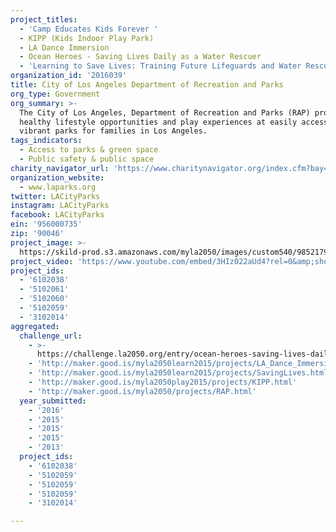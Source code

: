 ```yaml
---
project_titles:
  - 'Camp Educates Kids Forever '
  - KIPP (Kids Indoor Play Park)
  - LA Dance Immersion
  - Ocean Heroes - Saving Lives Daily as a Water Rescuer
  - 'Learning to Save Lives: Training Future Lifeguards and Water Rescuers'
organization_id: '2016039'
title: City of Los Angeles Department of Recreation and Parks
org_type: Government
org_summary: >-
  The City of Los Angeles, Department of Recreation and Parks (RAP) provides
  healthy lifestyle opportunities and play experiences at easily accessible
  vibrant parks for families in Los Angeles.
tags_indicators:
  - Access to parks & green space
  - Public safety & public space
charity_navigator_url: 'https://www.charitynavigator.org/index.cfm?bay=search.profile&ein=956000735'
organization_website:
  - www.laparks.org
twitter: LACityParks
instagram: LACityParks
facebook: LACityParks
ein: '956000735'
zip: '90046'
project_image: >-
  https://skild-prod.s3.amazonaws.com/myla2050/images/custom540/9852179754741-team91.jpg
project_video: 'https://www.youtube.com/embed/3HIz022aUd4?rel=0&amp;showinfo=0'
project_ids:
  - '6102038'
  - '5102061'
  - '5102060'
  - '5102059'
  - '3102014'
aggregated:
  challenge_url:
    - >-
      https://challenge.la2050.org/entry/ocean-heroes-saving-lives-daily-as-a-water-rescuer
    - 'http://maker.good.is/myla2050learn2015/projects/LA_Dance_Immersion.html'
    - 'http://maker.good.is/myla2050learn2015/projects/SavingLives.html'
    - 'http://maker.good.is/myla2050play2015/projects/KIPP.html'
    - 'http://maker.good.is/myla2050/projects/RAP.html'
  year_submitted:
    - '2016'
    - '2015'
    - '2015'
    - '2015'
    - '2013'
  project_ids:
    - '6102038'
    - '5102059'
    - '5102059'
    - '5102059'
    - '3102014'

---
```

